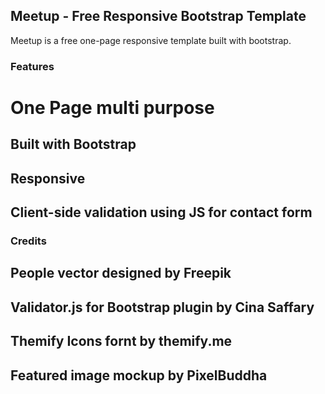 ## Meetup - Free Responsive Bootstrap Template
Meetup is a free one-page responsive template built with bootstrap.

### Features
# One Page multi purpose
## Built with Bootstrap 
## Responsive
## Client-side validation using JS for contact form

### Credits

## People vector designed by Freepik
## Validator.js for Bootstrap plugin by Cina Saffary
## Themify Icons fornt by themify.me
## Featured image mockup by PixelBuddha

